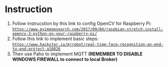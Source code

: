 # Instruction
1. Follow instrucstion by this link to config OpenCV for Raspberry Pi:
<code>https://www.pyimagesearch.com/2017/09/04/raspbian-stretch-install-opencv-3-python-on-your-raspberry-pi/</code>
2. Follow this link to implement basic steps: 
<code>https://www.hackster.io/mjrobot/real-time-face-recognition-an-end-to-end-project-a10826</code>
3. Then use Paho to implement MQTT <strong>(REMEMBER TO DISABLE WINDOWS FIREWALL to connect to local Broker)</strong>
